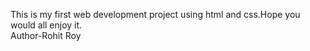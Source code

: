 This is my first web development project using html and css.Hope you would all enjoy it.
<br>
Author-Rohit Roy
